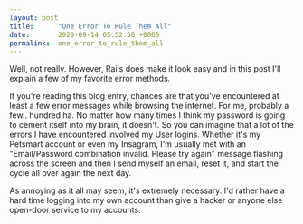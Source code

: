 ```yaml
---
layout: post
title:      "One Error To Rule Them All"
date:       2020-09-14 05:52:50 +0000
permalink:  one_error_to_rule_them_all
---
```



Well, not really. However, Rails does make it look easy and in this post I'll explain a few of my favorite error methods.

If you're reading this blog entry, chances are that you've encountered at least a few error messages while browsing the internet. For me, probably a few.. hundred ha. No matter how many times I think my password is going to cement itself into my brain, it doesn't. So you can imagine that a lot of the errors I have encountered involved my User logins. Whether it's my Petsmart account or even my Insagram, I'm usually met with an "Email/Password combination invalid. Please try again" message flashing across the screen and then I send myself an email, reset it, and start the cycle all over again the next day.

As annoying as it all may seem, it's extremely necessary. I'd rather have a hard time logging into my own account than give a hacker or anyone else open-door service to my accounts.
